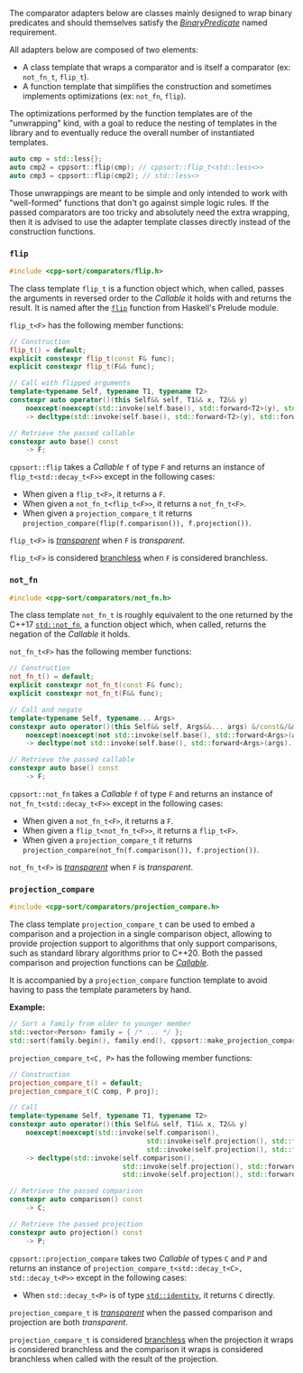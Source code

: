 The comparator adapters below are classes mainly designed to wrap binary predicates and should themselves satisfy the [*BinaryPredicate*][binary-predicate] named requirement.

All adapters below are composed of two elements:
* A class template that wraps a comparator and is itself a comparator (ex: `not_fn_t`, `flip_t`).
* A function template that simplifies the construction and sometimes implements optimizations (ex: `not_fn`, `flip`).

The optimizations performed by the function templates are of the "unwrapping" kind, with a goal to reduce the nesting of templates in the library and to eventually reduce the overall number of instantiated templates.

```cpp
auto cmp = std::less{};
auto cmp2 = cppsort::flip(cmp); // cppsort::flip_t<std::less<>>
auto cmp3 = cppsort::flip(cmp2); // std::less<>
```

Those unwrappings are meant to be simple and only intended to work with "well-formed" functions that don't go against simple logic rules. If the passed comparators are too tricky and absolutely need the extra wrapping, then it is advised to use the adapter template classes directly instead of the construction functions.

### `flip`

```cpp
#include <cpp-sort/comparators/flip.h>
```

The class template `flip_t` is a function object which, when called, passes the arguments in reversed order to the *Callable* it holds with and returns the result. It is named after the [`flip`][prelude-flip] function from Haskell's Prelude module.

`flip_t<F>` has the following member functions:

```cpp
// Construction
flip_t() = default;
explicit constexpr flip_t(const F& func);
explicit constexpr flip_t(F&& func);

// Call with flipped arguments
template<typename Self, typename T1, typename T2>
constexpr auto operator()(this Self&& self, T1&& x, T2&& y)
    noexcept(noexcept(std::invoke(self.base(), std::forward<T2>(y), std::forward<T1>(x))))
    -> decltype(std::invoke(self.base(), std::forward<T2>(y), std::forward<T1>(x)));

// Retrieve the passed callable
constexpr auto base() const
    -> F;
```

`cppsort::flip` takes a *Callable* `f` of type `F` and returns an instance of `flip_t<std::decay_t<F>>` except in the following cases:
* When given a `flip_t<F>`, it returns a `F`.
* When given a `not_fn_t<flip_t<F>>`, it returns a `not_fn_t<F>`.
* When given a `projection_compare_t` it returns `projection_compare(flip(f.comparison()), f.projection())`.

`flip_t<F>` is [*transparent*][transparent-func] when `F` is *transparent*.

`flip_t<F>` is considered [branchless][branchless-traits] when `F` is considered branchless.

### `not_fn`

```cpp
#include <cpp-sort/comparators/not_fn.h>
```

The class template `not_fn_t` is roughly equivalent to the one returned by the C++17 [`std::not_fn`][std-not-fn], a function object which, when called, returns the negation of the *Callable* it holds.

`not_fn_t<F>` has the following member functions:

```cpp
// Construction
not_fn_t() = default;
explicit constexpr not_fn_t(const F& func);
explicit constexpr not_fn_t(F&& func);

// Call and negate
template<typename Self, typename... Args>
constexpr auto operator()(this Self&& self, Args&&... args) &/const&/&&/const&&
    noexcept(noexcept(not std::invoke(self.base(), std::forward<Args>(args)...)))
    -> decltype(not std::invoke(self.base(), std::forward<Args>(args)...));

// Retrieve the passed callable
constexpr auto base() const
    -> F;
```

`cppsort::not_fn` takes a *Callable* `f` of type `F` and returns an instance of `not_fn_t<std::decay_t<F>>` except in the following cases:
* When given a `not_fn_t<F>`, it returns a `F`.
* When given a `flip_t<not_fn_t<F>>`, it returns a `flip_t<F>`.
* When given a `projection_compare_t` it returns `projection_compare(not_fn(f.comparison()), f.projection())`.

`not_fn_t<F>` is [*transparent*][transparent-func] when `F` is *transparent*.

### `projection_compare`

```cpp
#include <cpp-sort/comparators/projection_compare.h>
```

The class template `projection_compare_t` can be used to embed a comparison and a projection in a single comparison object, allowing to provide projection support to algorithms that only support comparisons, such as standard library algorithms prior to C++20. Both the passed comparison and projection functions can be [*Callable*][callable].

It is accompanied by a `projection_compare` function template to avoid having to pass the template parameters by hand.

**Example:**

```cpp
// Sort a family from older to younger member
std::vector<Person> family = { /* ... */ };
std::sort(family.begin(), family.end(), cppsort::make_projection_compare(std::greater<>{}, &Person::age));
```

`projection_compare_t<C, P>` has the following member functions:

```cpp
// Construction
projection_compare_t() = default;
projection_compare_t(C comp, P proj);

// Call
template<typename Self, typename T1, typename T2>
constexpr auto operator()(this Self&& self, T1&& x, T2&& y)
    noexcept(noexcept(std::invoke(self.comparison(),
                                  std::invoke(self.projection(), std::forward<T1>(x)),
                                  std::invoke(self.projection(), std::forward<T1>(y)))))
    -> decltype(std::invoke(self.comparison(),
                            std::invoke(self.projection(), std::forward<T1>(x)),
                            std::invoke(self.projection(), std::forward<T1>(y))));

// Retrieve the passed comparison
constexpr auto comparison() const
    -> C;

// Retrieve the passed projection
constexpr auto projection() const
    -> P;
```

`cppsort::projection_compare` takes two *Callable* of types `C` and `P` and returns an instance of `projection_compare_t<std::decay_t<C>, std::decay_t<P>>` except in the following cases:
* When `std::decay_t<P>` is of type [`std::identity`][std-identity], it returns `C` directly.

`projection_compare_t` is [*transparent*][transparent-func] when the passed comparison and projection are both *transparent*.

`projection_compare_t` is considered [branchless][branchless-traits] when the projection it wraps is considered branchless and the comparison it wraps is considered branchless when called with the result of the projection.


  [binary-predicate]: https://en.cppreference.com/w/cpp/concept/BinaryPredicate
  [branchless-traits]: Miscellaneous-utilities.md#branchless-traits
  [callable]: https://en.cppreference.com/w/cpp/named_req/Callable
  [prelude-flip]: https://hackage.haskell.org/package/base-4.16.0.0/docs/Prelude.html#v:flip
  [std-identity]: https://en.cppreference.com/w/cpp/utility/functional/identity
  [std-not-fn]: https://en.cppreference.com/w/cpp/utility/functional/not_fn
  [transparent-func]: Comparators-and-projections.md#Transparent-function-objects
